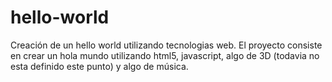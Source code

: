 # hello-world
Creación de un hello world utilizando tecnologias web. El proyecto consiste en crear un hola mundo utilizando html5, javascript, algo de 3D (todavia no esta definido este punto) y algo de música.
